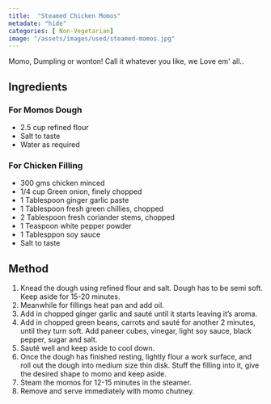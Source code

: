 ```yaml
---
title:  "Steamed Chicken Momos"
metadate: "hide"
categories: [ Non-Vegetarian]
image: "/assets/images/used/steamed-momos.jpg"
---
```


Momo, Dumpling or wonton! Call it whatever you like, we Love em' all..

## Ingredients

### For Momos Dough

- 2.5 cup refined flour
- Salt to taste
- Water as required

### For Chicken Filling

- 300 gms chicken minced
- 1/4 cup Green onion, finely chopped
- 1 Tablespoon ginger garlic paste
- 1 Tablespoon fresh green chillies, chopped
- 2 Tablespoon fresh coriander stems, chopped
- 1 Teaspoon white pepper powder
- 1 Tablesppon soy sauce
- Salt to taste

## Method

1. Knead the dough using refined flour and salt. Dough has to be semi soft. Keep aside for 15-20 minutes.
2. Meanwhile for fillings heat pan and add oil.
3. Add in chopped ginger garlic and sauté until it starts leaving it’s aroma.
4. Add in chopped green beans, carrots and sauté for another 2 minutes, until they turn soft. Add paneer cubes, vinegar, light soy sauce, black pepper, sugar and salt.
5. Sauté well and keep aside to cool down.
6. Once the dough has finished resting, lightly flour a work surface, and roll out the dough into medium size thin disk. Stuff the filling into it, give the desired shape to momo and keep aside.
7. Steam the momos for 12-15 minutes in the steamer.
8. Remove and serve immediately with momo chutney.

